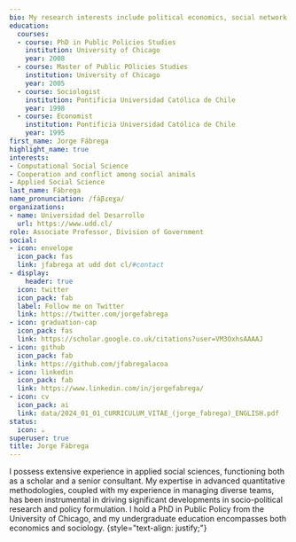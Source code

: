 ```yaml
---
bio: My research interests include political economics, social network analysis, and computational social science.
education:
  courses:
  - course: PhD in Public Policies Studies
    institution: University of Chicago
    year: 2008
  - course: Master of Public POlicies Studies
    institution: University of Chicago
    year: 2005
  - course: Sociologist
    institution: Pontificia Universidad Católica de Chile
    year: 1998
  - course: Economist
    institution: Pontificia Universidad Católica de Chile
    year: 1995
first_name: Jorge Fábrega
highlight_name: true
interests:
- Computational Social Science
- Cooperation and conflict among social animals
- Applied Social Science
last_name: Fábrega
name_pronunciation: /fáβɾeɣa/
organizations:
- name: Universidad del Desarrollo
  url: https://www.udd.cl/
role: Associate Professor, Division of Government
social:
- icon: envelope
  icon_pack: fas
  link: jfabrega at udd dot cl/#contact
- display:
    header: true
  icon: twitter
  icon_pack: fab
  label: Follow me on Twitter
  link: https://twitter.com/jorgefabrega
- icon: graduation-cap
  icon_pack: fas
  link: https://scholar.google.co.uk/citations?user=VM3OxhsAAAAJ
- icon: github
  icon_pack: fab
  link: https://github.com/jfabregalacoa
- icon: linkedin
  icon_pack: fab
  link: https://www.linkedin.com/in/jorgefabrega/
- icon: cv
  icon_pack: ai
  link: data/2024_01_01_CURRICULUM_VITAE_(jorge_fabrega)_ENGLISH.pdf
status:
  icon: ☕️
superuser: true
title: Jorge Fábrega
---
```


I possess extensive experience in applied social sciences, functioning both as a scholar and a senior consultant. My expertise in advanced quantitative methodologies, coupled with my experience in managing diverse teams, has been instrumental in driving significant developments in socio-political research and policy formulation. I hold a PhD in Public Policy from the University of Chicago, and my undergraduate education encompasses both economics and sociology.
{style="text-align: justify;"}
